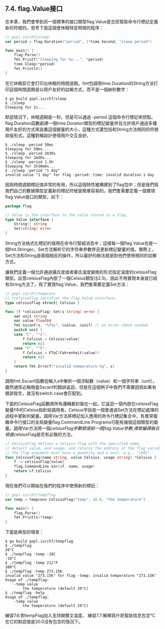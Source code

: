 ## 7.4. flag.Value接口
在本章，我們會學到另一個標準的接口類型flag.Value是怎麽幫助命令行標記定義新的符號的。思考下面這個會休眠特定時間的程序：
```go
// gopl.io/ch7/sleep
var period = flag.Duration("period", 1*time.Second, "sleep period")

func main() {
    flag.Parse()
    fmt.Printf("Sleeping for %v...", *period)
    time.Sleep(*period)
    fmt.Println()
}
```
在它休眠前它會打印出休眠的時間週期。fmt包調用time.Duration的String方法打印這個時間週期是以用戶友好的註解方式，而不是一個納秒數字：
```
$ go build gopl.io/ch7/sleep
$ ./sleep
Sleeping for 1s...
```
默認情況下，休眠週期是一秒，但是可以通過 -period 這個命令行標記來控製。flag.Duration函數創建一個time.Duration類型的標記變量併且允許用戶通過多種用戶友好的方式來設置這個變量的大小，這種方式還包括和String方法相同的符號排版形式。這種對稱設計使得用戶交互良好。
```
$ ./sleep -period 50ms
Sleeping for 50ms...
$ ./sleep -period 2m30s
Sleeping for 2m30s...
$ ./sleep -period 1.5h
Sleeping for 1h30m0s...
$ ./sleep -period "1 day"
invalid value "1 day" for flag -period: time: invalid duration 1 day
```
因爲時間週期標記值非常的有用，所以這個特性被構建到了flag包中；但是我們爲我們自己的數據類型定義新的標記符號是簡單容易的。我們隻需要定義一個實現flag.Value接口的類型，如下：
```go
package flag

// Value is the interface to the value stored in a flag.
type Value interface {
    String() string
    Set(string) error
}
```
String方法格式化標記的值用在命令行幫組消息中；這樣每一個flag.Value也是一個fmt.Stringer。Set方法解析它的字符串參數併且更新標記變量的值。實際上，Set方法和String是兩個相反的操作，所以最好的辦法就是對他們使用相同的註解方式。

讓我們定義一個允許通過攝氏度或者華氏溫度變換的形式指定溫度的celsiusFlag類型。註意celsiusFlag內嵌了一個Celsius類型(§2.5)，因此不用實現本身就已經有String方法了。爲了實現flag.Value，我們隻需要定義Set方法：
```go
// gopl.io/ch7/tempconv
// *celsiusFlag satisfies the flag.Value interface.
type celsiusFlag struct{ Celsius }

func (f *celsiusFlag) Set(s string) error {
    var unit string
    var value float64
    fmt.Sscanf(s, "%f%s", &value, &unit) // no error check needed
    switch unit {
    case "C", "°C":
        f.Celsius = Celsius(value)
        return nil
    case "F", "°F":
        f.Celsius = FToC(Fahrenheit(value))
        return nil
    }
    return fmt.Errorf("invalid temperature %q", s)
}
```
調用fmt.Sscanf函數從輸入s中解析一個浮點數（value）和一個字符串（unit）。雖然通常必鬚檢査Sscanf的錯誤返迴，但是在這個例子中我們不需要因爲如果有錯誤發生，就沒有switch case會匹配到。

下面的CelsiusFlag函數將所有邏輯都封裝在一起。它返迴一個內嵌在celsiusFlag變量f中的Celsius指針給調用者。Celsius字段是一個會通過Set方法在標記處理的過程中更新的變量。調用Var方法將標記加入應用的命令行標記集合中，有異常複雜命令行接口的全局變量flag.CommandLine.Programs可能有幾個這個類型的變量。調用Var方法將一個*celsiusFlag參數賦值給一個flag.Value參數,導致編譯器去檢査*celsiusFlag是否有必鬚的方法。
```go
// CelsiusFlag defines a Celsius flag with the specified name,
// default value, and usage, and returns the address of the flag variable.
// The flag argument must have a quantity and a unit, e.g., "100C".
func CelsiusFlag(name string, value Celsius, usage string) *Celsius {
    f := celsiusFlag{value}
    flag.CommandLine.Var(&f, name, usage)
    return &f.Celsius
}
```
現在我們可以開始在我們的程序中使用新的標記：
```go
// gopl.io/ch7/tempflag
var temp = tempconv.CelsiusFlag("temp", 20.0, "the temperature")

func main() {
    flag.Parse()
    fmt.Println(*temp)
}
```
下面是典型的場景：
```
$ go build gopl.io/ch7/tempflag
$ ./tempflag
20°C
$ ./tempflag -temp -18C
-18°C
$ ./tempflag -temp 212°F
100°C
$ ./tempflag -temp 273.15K
invalid value "273.15K" for flag -temp: invalid temperature "273.15K"
Usage of ./tempflag:
    -temp value
        the temperature (default 20°C)
$ ./tempflag -help
Usage of ./tempflag:
    -temp value
        the temperature (default 20°C)
```
練習7.6:對tempFlag加入支持開爾文溫度。
練習7.7:解釋爲什麽幫助信息包含°C在它的默認值是20.0沒有包含的情況下。
